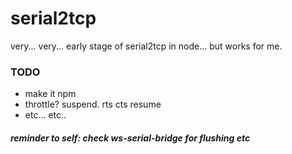 # serial2tcp
very... very... early stage of serial2tcp in node... but works for me.

### TODO
- make it npm
- throttle? suspend. rts cts resume
- etc... etc.. 

##### reminder to self: check ws-serial-bridge for flushing etc
